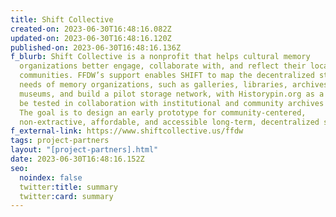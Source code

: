 ```yaml
---
title: Shift Collective
created-on: 2023-06-30T16:48:16.082Z
updated-on: 2023-06-30T16:48:16.120Z
published-on: 2023-06-30T16:48:16.136Z
f_blurb: Shift Collective is a nonprofit that helps cultural memory
  organizations better engage, collaborate with, and reflect their local
  communities. FFDW’s support enables SHIFT to map the decentralized storage
  needs of memory organizations, such as galleries, libraries, archives and
  museums, and build a pilot storage network, with Historypin.org as a basis, to
  be tested in collaboration with institutional and community archives partners.
  The goal is to design an early prototype for community-centered,
  non-extractive, affordable, and accessible long-term, decentralized storage.
f_external-link: https://www.shiftcollective.us/ffdw
tags: project-partners
layout: "[project-partners].html"
date: 2023-06-30T16:48:16.152Z
seo:
  noindex: false
  twitter:title: summary
  twitter:card: summary
---
```

